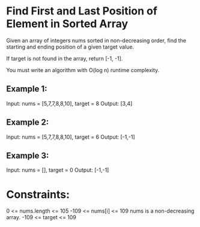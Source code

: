 # Find First and Last Position of Element in Sorted Array

Given an array of integers nums sorted in non-decreasing order, find the starting and ending position of a given target value.

If target is not found in the array, return [-1, -1].

You must write an algorithm with O(log n) runtime complexity.

## Example 1:

Input: nums = [5,7,7,8,8,10], target = 8
Output: [3,4]

## Example 2:

Input: nums = [5,7,7,8,8,10], target = 6
Output: [-1,-1]

## Example 3:

Input: nums = [], target = 0
Output: [-1,-1]

# Constraints:

0 <= nums.length <= 105
-109 <= nums[i] <= 109
nums is a non-decreasing array.
-109 <= target <= 109
